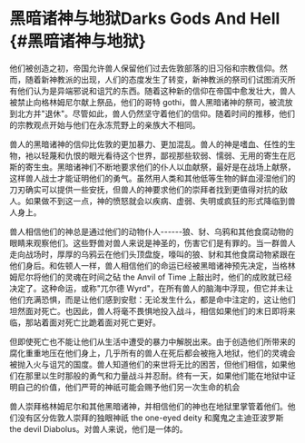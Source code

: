 # 黑暗诸神与地狱Darks Gods And Hell {#黑暗诸神与地狱}

他们被创造之初，帝国允许兽人保留他们过去佐敦部落的旧习俗和宗教信仰。然而，随着新神教派的出现，人们的态度发生了转变，新神教派的祭司们试图消灭所有他们认为是异端邪说和诅咒的东西。随着这种新的信仰在帝国中愈发壮大，兽人被禁止向格林姆尼尔献上祭品，他们的哥特
gothi，兽人黑暗诸神的祭司，被流放到北方并"退休"。尽管如此，兽人仍然坚守着他们的信仰。随着时间的推移，他们的宗教观点开始与他们在永冻荒野上的亲族大不相同。

兽人的黑暗诸神的信仰比佐敦的更加暴力、更加混乱。兽人的神是嗜血、任性的生物，衪以轻蔑和仇恨的眼光看待这个世界，鄙视那些软弱、懦弱、无用的寄生在厄斯的寄生虫。黑暗诸神们不断地要求他们的仆人以血献祭，最好是在战场上献祭，这样兽人战士才能证明他们的勇气。虽然用人类和其他低等生物的鲜血浸湿他们的刀刃确实可以提供一些安抚，但兽人的神要求他们的崇拜者找到更值得对抗的敌人。如果做不到这一点，神的愤怒就会以疾病、虚弱、失明或疯狂的形式降临到兽人身上。

兽人相信他们的神总是通过他们的动物仆人------狼、豺、乌鸦和其他食腐动物的眼睛来观察他们。这些野兽对兽人来说是神圣的，伤害它们是有罪的。当一群兽人走向战场时，厚厚的乌鸦云在他们头顶盘旋，嚎叫的狼、豺和其他食腐动物紧跟在他们身后。和佐顿人一样，兽人相信他们的命运已经被黑暗诸神预先决定，当格林姆尼尔将他们的灵魂在时间之砧
the Anvil of Time
上敲出时，他们的成败就已经决定了。这种命运，或称"兀尔德
Wyrd"，在所有兽人的脑海中浮现，但它并未让他们充满恐惧，而是让他们感到安慰：无论发生什么，都是命中注定的，这让他们坦然面对死亡。也因此，兽人将毫不畏惧地投入战斗，相信如果他们的末日即将来临，那站着面对死亡比跪着面对死亡更好。

但即使死亡也不能让他们从生活中遭受的暴力中解脱出来。由于创造他们所带来的腐化重重地压在他们身上，几乎所有的兽人在死后都会被拖入地狱，他们的灵魂会被抛入火与诅咒的国度。兽人知道他们的来世将无比的困苦，但他们相信，如果他们在那里以生时那般的勇气和力量战斗并忍耐。终有一天，如果他们能在地狱中证明自己的价值，他们严苛的神祇可能会赐予他们另一次生命的机会

兽人崇拜格林姆尼尔和其他黑暗诸神，并相信他们的神也在地狱里掌管着他们。他们没有区分佐敦人崇拜的独眼神祇
the one-eyed deity 和魔鬼之主迪亚波罗斯 the devil
Diabolus。对兽人来说，他们是一体的。
